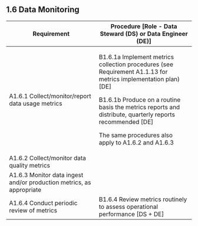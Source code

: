 **1.6 Data Monitoring**
-------------------

<table>
<thead>
<tr class="header">
<th><strong>Requirement</strong></th>
<th><strong>Procedure</strong> [Role - Data Steward (DS) or Data Engineer (DE)]</th>
</tr>
</thead>
<tbody>
<tr class="odd">
<td>A1.6.1 Collect/monitor/report data usage metrics</td>
<td><p>B1.6.1a Implement metrics collection procedures (see Requirement A1.1.13 for metrics implementation plan) [DE]</p>
<p>B1.6.1b Produce on a routine basis the metrics reports and distribute, quarterly reports recommended [DE]</p>
<p>The same procedures also apply to A1.6.2 and A1.6.3</p></td>
</tr>
<tr class="even">
<td>A1.6.2 Collect/monitor data quality metrics</td>
<td></td>
</tr>
<tr class="odd">
<td>A1.6.3 Monitor data ingest and/or production metrics, as appropriate</td>
<td></td>
</tr>
<tr class="even">
<td>A1.6.4 Conduct periodic review of metrics</td>
<td>B1.6.4 Review metrics routinely to assess operational performance [DS + DE]</td>
</tr>
</tbody>
</table>
